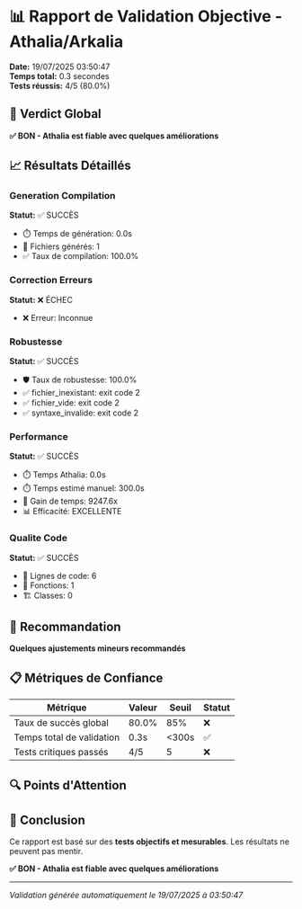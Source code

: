 # 📊 Rapport de Validation Objective - Athalia/Arkalia

**Date:** 19/07/2025 03:50:47  
**Temps total:** 0.3 secondes  
**Tests réussis:** 4/5 (80.0%)

## 🎯 Verdict Global
**✅ BON - Athalia est fiable avec quelques améliorations**

## 📈 Résultats Détaillés

### Generation Compilation
**Statut:** ✅ SUCCÈS

- ⏱️ Temps de génération: 0.0s
- 📁 Fichiers générés: 1
- ✅ Taux de compilation: 100.0%

### Correction Erreurs
**Statut:** ❌ ÉCHEC

- ❌ Erreur: Inconnue

### Robustesse
**Statut:** ✅ SUCCÈS

- 🛡️ Taux de robustesse: 100.0%
- ✅ fichier_inexistant: exit code 2
- ✅ fichier_vide: exit code 2
- ✅ syntaxe_invalide: exit code 2

### Performance
**Statut:** ✅ SUCCÈS

- ⏱️ Temps Athalia: 0.0s
- ⏱️ Temps estimé manuel: 300.0s
- 🚀 Gain de temps: 9247.6x
- 📊 Efficacité: EXCELLENTE

### Qualite Code
**Statut:** ✅ SUCCÈS

- 📝 Lignes de code: 6
- 🔧 Fonctions: 1
- 🏗️ Classes: 0


## 🎯 Recommandation
**Quelques ajustements mineurs recommandés**

## 📋 Métriques de Confiance

| Métrique | Valeur | Seuil | Statut |
|----------|--------|-------|--------|
| Taux de succès global | 80.0% | 85% | ❌ |
| Temps total de validation | 0.3s | <300s | ✅ |
| Tests critiques passés | 4/5 | 5 | ❌ |

## 🔍 Points d'Attention


## 🎉 Conclusion
Ce rapport est basé sur des **tests objectifs et mesurables**. Les résultats ne peuvent pas mentir.

**✅ BON - Athalia est fiable avec quelques améliorations**

---
*Validation générée automatiquement le 19/07/2025 à 03:50:47*
